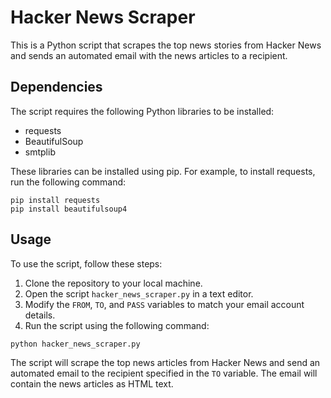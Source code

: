 # Hacker News Scraper

This is a Python script that scrapes the top news stories from Hacker News and sends an automated email with the news articles to a recipient.

## Dependencies

The script requires the following Python libraries to be installed:

- requests
- BeautifulSoup
- smtplib

These libraries can be installed using pip. For example, to install requests, run the following command:

```
pip install requests
pip install beautifulsoup4
```


## Usage

To use the script, follow these steps:

1. Clone the repository to your local machine.
2. Open the script `hacker_news_scraper.py` in a text editor.
3. Modify the `FROM`, `TO`, and `PASS` variables to match your email account details.
4. Run the script using the following command:

`python hacker_news_scraper.py`


The script will scrape the top news articles from Hacker News and send an automated email to the recipient specified in the `TO` variable. The email will contain the news articles as HTML text.

